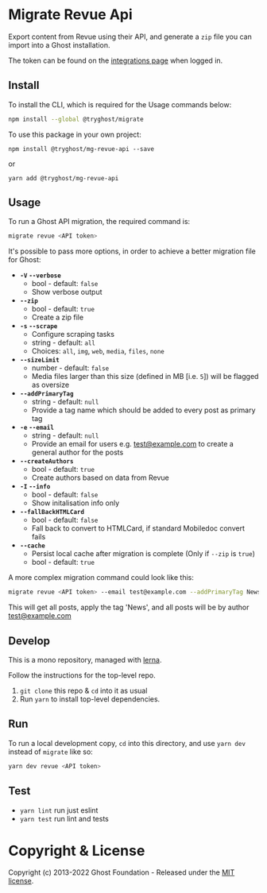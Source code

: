 # Migrate Revue Api

Export content from Revue using their API, and generate a `zip` file you can import into a Ghost installation.

The token can be found on the [integrations page](https://www.getrevue.co/app/integrations) when logged in.


## Install

To install the CLI, which is required for the Usage commands below:

```sh
npm install --global @tryghost/migrate
```

To use this package in your own project:

`npm install @tryghost/mg-revue-api --save`

or

`yarn add @tryghost/mg-revue-api`


## Usage


To run a Ghost API migration, the required command is:

```sh
migrate revue <API token>
```

It's possible to pass more options, in order to achieve a better migration file for Ghost:

- **`-V` `--verbose`**
    - bool - default: `false`
    - Show verbose output
- **`--zip`**
    - bool - default: `true`
    - Create a zip file
- **`-s` `--scrape`** 
    - Configure scraping tasks
    - string - default: `all` 
    - Choices: `all`, `img`, `web`, `media`, `files`, `none`
- **`--sizeLimit`**
    - number - default: `false`
    - Media files larger than this size (defined in MB [i.e. `5`]) will be flagged as oversize
- **`--addPrimaryTag`**
    - string - default: `null`
    - Provide a tag name which should be added to every post as primary tag
- **`-e` `--email`**
    - string - default: `null`
    - Provide an email for users e.g. test@example.com to create a general author for the posts
- **`--createAuthors`**
    - bool - default: `true`
    - Create authors based on data from Revue
- **`-I` `--info`**
    - bool - default: `false`
    - Show initalisation info only
- **`--fallBackHTMLCard`**
    - bool - default: `false`
    - Fall back to convert to HTMLCard, if standard Mobiledoc convert fails
- **`--cache`** 
    - Persist local cache after migration is complete (Only if `--zip` is `true`)
    - bool - default: `true`

A more complex migration command could look like this:

```sh
migrate revue <API token> --email test@example.com --addPrimaryTag News
```

This will get all posts, apply the tag 'News', and all posts will be by author test@example.com


## Develop

This is a mono repository, managed with [lerna](https://lerna.js.org).

Follow the instructions for the top-level repo.
1. `git clone` this repo & `cd` into it as usual
2. Run `yarn` to install top-level dependencies.


## Run

To run a local development copy, `cd` into this directory, and use `yarn dev` instead of `migrate` like so:

```sh
yarn dev revue <API token>
```


## Test

- `yarn lint` run just eslint
- `yarn test` run lint and tests


# Copyright & License

Copyright (c) 2013-2022 Ghost Foundation - Released under the [MIT license](LICENSE).
